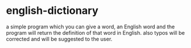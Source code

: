 # english-dictionary
a simple program which you can give a word, an English word and the program will return the definition of that word in English.
also typos will be corrected and will be suggested to the user.

